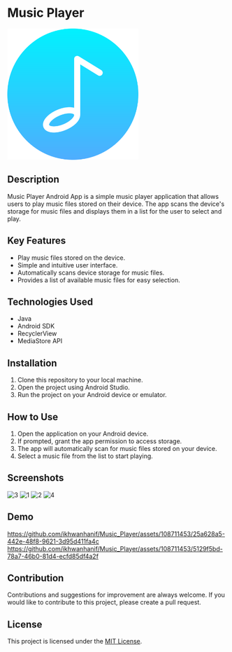 # Music Player
<img width="300" alt="portofolio-web" src="app/src/main/res/drawable/icon_music.png">

## Description
Music Player Android App is a simple music player application that allows users to play music files stored on their device. The app scans the device's storage for music files and displays them in a list for the user to select and play.

## Key Features
- Play music files stored on the device.
- Simple and intuitive user interface.
- Automatically scans device storage for music files.
- Provides a list of available music files for easy selection.

## Technologies Used
- Java
- Android SDK
- RecyclerView
- MediaStore API

## Installation
1. Clone this repository to your local machine.
2. Open the project using Android Studio.
3. Run the project on your Android device or emulator.

## How to Use
1. Open the application on your Android device.
2. If prompted, grant the app permission to access storage.
3. The app will automatically scan for music files stored on your device.
4. Select a music file from the list to start playing.

## Screenshots
![3](https://github.com/ikhwanhanif/Music_Player/assets/108711453/bd222479-04e6-448d-b042-da7df5f1a833)
![1](https://github.com/ikhwanhanif/Music_Player/assets/108711453/bc291a64-5af5-4142-8da4-ee1793a30592)
![2](https://github.com/ikhwanhanif/Music_Player/assets/108711453/a4d81cba-304c-4287-b55f-ab508c0802eb)
![4](https://github.com/ikhwanhanif/Music_Player/assets/108711453/84a9d47c-6217-4ac2-a9a0-501c335dc1df)

## Demo
https://github.com/ikhwanhanif/Music_Player/assets/108711453/25a628a5-442e-48f8-9621-3d95d411fa4c
https://github.com/ikhwanhanif/Music_Player/assets/108711453/5129f5bd-78a7-46b0-81d4-ecfd85df4a2f

## Contribution
Contributions and suggestions for improvement are always welcome. If you would like to contribute to this project, please create a pull request.

## License
This project is licensed under the [MIT License](LICENSE.txt).


